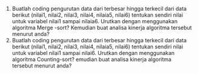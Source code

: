 1. Buatlah coding pengurutan data dari terbesar hingga terkecil dari data berikut (nilai1, nilai2, nilai3, nilai4, nilaia5,
   nilai6) tentukan sendiri nilai untuk variabel nilai1 sampai nilaia6. Urutkan dengan menggunakan algoritma Merge
   -sort? Kemudian buat analisa kinerja algoritma tersebut menurut anda? 
2. Buatlah coding pengurutan data dari terbesar hingga terkecil dari data berikut
(nilai1, nilai2, nilai3, nilai4, nilaia5, nilai6) tentukan sendiri nilai untuk variabel nilai1 sampai nilai6. Urutkan dengan
menggunakan algoritma Counting-sort? emudian buat analisa kinerja algoritma tersebut menurut anda? 
